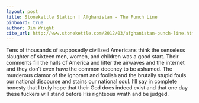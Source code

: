 ```yaml
---
layout: post
title: Stonekettle Station | Afghanistan - The Punch Line
pinboard: true
author: Jim Wright
cite_url: http://www.stonekettle.com/2012/03/afghanistan-punch-line.html
---
```

Tens of thousands of supposedly civilized Americans think the senseless
slaughter of sixteen men, women, and children was a good start. Their comments
fill the halls of America and litter the airwaves and the internet and they
don’t even have the common decency to be ashamed. The murderous clamor of the
ignorant and foolish and the brutally stupid fouls our national discourse and
stains our national soul. I’ll say in complete honesty that I truly hope that
their God does indeed exist and that one day these fuckers will stand before
His righteous wrath and be judged.
